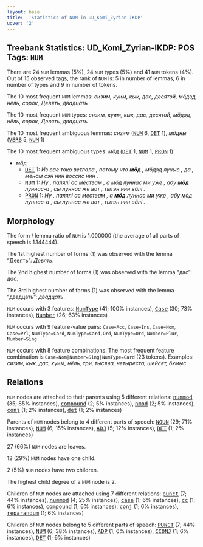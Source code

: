 ```yaml
---
layout: base
title:  'Statistics of NUM in UD_Komi_Zyrian-IKDP'
udver: '2'
---
```


## Treebank Statistics: UD_Komi_Zyrian-IKDP: POS Tags: `NUM`

There are 24 `NUM` lemmas (5%), 24 `NUM` types (5%) and 41 `NUM` tokens (4%).
Out of 15 observed tags, the rank of `NUM` is: 5 in number of lemmas, 6 in number of types and 9 in number of tokens.

The 10 most frequent `NUM` lemmas: <em>сизим, куим, кык, дас, десятой, мӧдэд, нёль, сорок, Девять, двадцать</em>

The 10 most frequent `NUM` types:  <em>сизим, куим, кык, дас, десятой, мӧдэд, нёль, сорок, Девять, двадцать</em>

The 10 most frequent ambiguous lemmas: <em>сизим</em> (<tt><a href="kpv_ikdp-pos-NUM.html">NUM</a></tt> 6, <tt><a href="kpv_ikdp-pos-DET.html">DET</a></tt> 1), <em>мӧдны</em> (<tt><a href="kpv_ikdp-pos-VERB.html">VERB</a></tt> 5, <tt><a href="kpv_ikdp-pos-NUM.html">NUM</a></tt> 1)

The 10 most frequent ambiguous types:  <em>мӧд</em> (<tt><a href="kpv_ikdp-pos-DET.html">DET</a></tt> 1, <tt><a href="kpv_ikdp-pos-NUM.html">NUM</a></tt> 1, <tt><a href="kpv_ikdp-pos-PRON.html">PRON</a></tt> 1)


* <em>мӧд</em>
  * <tt><a href="kpv_ikdp-pos-DET.html">DET</a></tt> 1: <em>Из сае токо ветлала , потому что <b>мӧд</b> , мӧдэд луныс , да , менам сэн нин воссис нин .</em>
  * <tt><a href="kpv_ikdp-pos-NUM.html">NUM</a></tt> 1: <em>Ну , палялі ас местэам , а мӧд луннас ми уже , абу <b>мӧд</b> луннас-а , сы луннас же вот , тытэн нин вӧлі .</em>
  * <tt><a href="kpv_ikdp-pos-PRON.html">PRON</a></tt> 1: <em>Ну , палялі ас местэам , а <b>мӧд</b> луннас ми уже , абу мӧд луннас-а , сы луннас же вот , тытэн нин вӧлі .</em>

## Morphology

The form / lemma ratio of `NUM` is 1.000000 (the average of all parts of speech is 1.144444).

The 1st highest number of forms (1) was observed with the lemma “Девять”: <em>Девять</em>.

The 2nd highest number of forms (1) was observed with the lemma “дас”: <em>дас</em>.

The 3rd highest number of forms (1) was observed with the lemma “двадцать”: <em>двадцать</em>.

`NUM` occurs with 3 features: <tt><a href="kpv_ikdp-feat-NumType.html">NumType</a></tt> (41; 100% instances), <tt><a href="kpv_ikdp-feat-Case.html">Case</a></tt> (30; 73% instances), <tt><a href="kpv_ikdp-feat-Number.html">Number</a></tt> (26; 63% instances)

`NUM` occurs with 9 feature-value pairs: `Case=Acc`, `Case=Ins`, `Case=Nom`, `Case=Prl`, `NumType=Card`, `NumType=Card,Ord`, `NumType=Ord`, `Number=Plur`, `Number=Sing`

`NUM` occurs with 8 feature combinations.
The most frequent feature combination is `Case=Nom|Number=Sing|NumType=Card` (23 tokens).
Examples: <em>сизим, кык, дас, куим, нёль, три, тысяча, четыреста, шейсят, ӧкмыс</em>


## Relations

`NUM` nodes are attached to their parents using 5 different relations: <tt><a href="kpv_ikdp-dep-nummod.html">nummod</a></tt> (35; 85% instances), <tt><a href="kpv_ikdp-dep-compound.html">compound</a></tt> (2; 5% instances), <tt><a href="kpv_ikdp-dep-nmod.html">nmod</a></tt> (2; 5% instances), <tt><a href="kpv_ikdp-dep-conj.html">conj</a></tt> (1; 2% instances), <tt><a href="kpv_ikdp-dep-det.html">det</a></tt> (1; 2% instances)

Parents of `NUM` nodes belong to 4 different parts of speech: <tt><a href="kpv_ikdp-pos-NOUN.html">NOUN</a></tt> (29; 71% instances), <tt><a href="kpv_ikdp-pos-NUM.html">NUM</a></tt> (6; 15% instances), <tt><a href="kpv_ikdp-pos-ADJ.html">ADJ</a></tt> (5; 12% instances), <tt><a href="kpv_ikdp-pos-DET.html">DET</a></tt> (1; 2% instances)

27 (66%) `NUM` nodes are leaves.

12 (29%) `NUM` nodes have one child.

2 (5%) `NUM` nodes have two children.

The highest child degree of a `NUM` node is 2.

Children of `NUM` nodes are attached using 7 different relations: <tt><a href="kpv_ikdp-dep-punct.html">punct</a></tt> (7; 44% instances), <tt><a href="kpv_ikdp-dep-nummod.html">nummod</a></tt> (4; 25% instances), <tt><a href="kpv_ikdp-dep-case.html">case</a></tt> (1; 6% instances), <tt><a href="kpv_ikdp-dep-cc.html">cc</a></tt> (1; 6% instances), <tt><a href="kpv_ikdp-dep-compound.html">compound</a></tt> (1; 6% instances), <tt><a href="kpv_ikdp-dep-conj.html">conj</a></tt> (1; 6% instances), <tt><a href="kpv_ikdp-dep-reparandum.html">reparandum</a></tt> (1; 6% instances)

Children of `NUM` nodes belong to 5 different parts of speech: <tt><a href="kpv_ikdp-pos-PUNCT.html">PUNCT</a></tt> (7; 44% instances), <tt><a href="kpv_ikdp-pos-NUM.html">NUM</a></tt> (6; 38% instances), <tt><a href="kpv_ikdp-pos-ADP.html">ADP</a></tt> (1; 6% instances), <tt><a href="kpv_ikdp-pos-CCONJ.html">CCONJ</a></tt> (1; 6% instances), <tt><a href="kpv_ikdp-pos-DET.html">DET</a></tt> (1; 6% instances)

